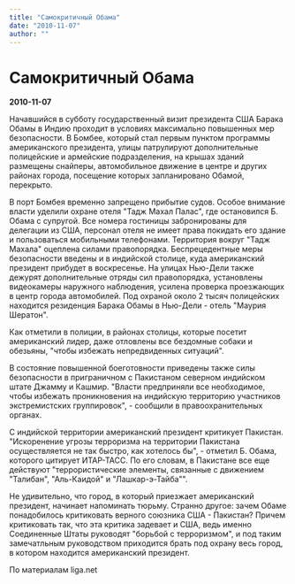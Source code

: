 ```yaml
---
title: "Самокритичный Обама"
date: "2010-11-07"
author: ""
---
```


# Самокритичный Обама

**2010-11-07** 

Начавшийся в субботу государственный визит президента США Барака Обамы в Индию проходит в условиях максимально повышенных мер безопасности. В Бомбее, который стал первым пунктом программы американского президента, улицы патрулируют дополнительные полицейские и армейские подразделения, на крышах зданий размещены снайперы, автомобильное движение в центре и других районах города, посещение которых запланировано Обамой, перекрыто.

В порт Бомбея временно запрещено прибытие судов. Особое внимание власти уделили охране отеля "Тадж Махал Палас", где остановился Б. Обама с супругой. Все номера гостиницы забронированы для делегации из США, персонал отеля не имеет права покидать его здание и пользоваться мобильными телефонами. Территория вокруг "Тадж Махала" оцеплена силами правопорядка. Беспрецедентные меры безопасности введены и в индийской столице, куда американский президент прибудет в воскресенье. На улицах Нью-Дели также дежурят дополнительные отряды сил правопорядка, установлены видеокамеры наружного наблюдения, усилена проверка проезжающих в центр города автомобилей. Под охраной около 2 тысяч полицейских находится резиденция Барака Обамы в Нью-Дели - отель "Маурия Шератон".

Как отметили в полиции, в районах столицы, которые посетит американский лидер, даже отловлены все бездомные собаки и обезьяны, "чтобы избежать непредвиденных ситуаций".

В состояние повышенной боеготовности приведены также силы безопасности в приграничном с Пакистаном северном индийском штате Джамму и Кашмир. "Власти предприняли все необходимое, чтобы избежать проникновения на индийскую территорию участников экстремистских группировок", - сообщили в правоохранительных органах.

С индийской территории американский президент критикует Пакистан. "Искоренение угрозы терроризма на территории Пакистана осуществляется не так быстро, как хотелось бы", - отметил Б. Обама, которого цитирует ИТАР-ТАСС. По его словам, в Пакистане все еще действуют "террористические элементы, связанные с движением "Талибан", "Аль-Каидой" и "Лашкар-э-Тайба"".

Не удивительно, что город, в который приезжает американский президент, начинает напоминать тюрьму. Странно другое: зачем Обаме понадобилось критиковать верного союзника США - Пакистан? Причем критиковать так, что эта критика задевает и США, ведь именно Соединенные Штаты руководят "борьбой с терроризмом", и под таким замечатльным руководством приходится брать под охрану весь город, в котором находится американский президент.

По материалам liga.net